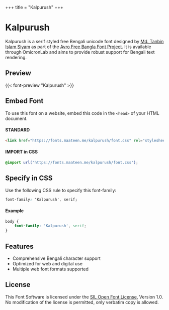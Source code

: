 +++
title = "Kalpurush"
+++

# Kalpurush

Kalpurush is a serif styled free Bengali unicode font designed by [Md. Tanbin Islam Siyam](https://github.com/potasiyam) as part of the [Avro Free Bangla Font Project](http://www.omicronlab.com/). It is available through OmicronLab and aims to provide robust support for Bengali text rendering.

## Preview

{{< font-preview "Kalpurush" >}}

## Embed Font

To use this font on a website, embed this code in the `<head>` of your HTML document.

#### STANDARD

```html
<link href="https://fonts.maateen.me/kalpurush/font.css" rel="stylesheet">
```

#### IMPORT in CSS

```css
@import url('https://fonts.maateen.me/kalpurush/font.css');
```

## Specify in CSS

Use the following CSS rule to specify this font-family:

```css
font-family: 'Kalpurush', serif;
```

#### Example

```css
body {
    font-family: 'Kalpurush', serif;
}
```

## Features
- Comprehensive Bengali character support
- Optimized for web and digital use
- Multiple web font formats supported

## License
This Font Software is licensed under the [SIL Open Font License](https://openfontlicense.org/), Version 1.0. No modification of the license is permitted, only verbatim copy is allowed.